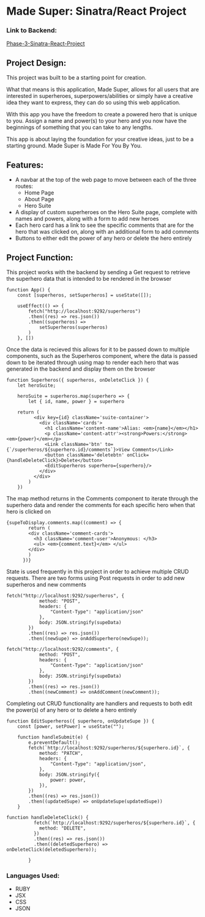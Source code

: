 # Made Super: Sinatra/React Project

### Link to Backend:
[Phase-3-Sinatra-React-Project](https://github.com/LouieGomez-hub/phase-3-sinatra-react-project)

## Project Design:
This project was built to be a starting point for creation.

What that means is this application, Made Super, allows for all users that are interested in superheroes, superpowers/abilities or simply have a creative idea they want to express, they can do so using this web application.

With this app you have the freedom to create a powered hero that is unique to you. Assign a name and power(s) to your hero and you now have the beginnings of something that you can take to any lengths.

This app is about laying the foundation for your creative ideas, just to be a starting ground. Made Super is Made For You By You.

## Features:
* A navbar at the top of the web page to move between each of the three routes:
    * Home Page
    * About Page
    * Hero Suite
* A display of custom superheroes on the Hero Suite page, complete with names and powers, along with a form to add new heroes
* Each hero card has a link to see the specific comments that are for the hero that was clicked on, along with an additional form to add comments
* Buttons to either edit the power of any hero or delete the hero entirely

## Project Function:
This project works with the backend by sending a Get request to retrieve the superhero data that is intended to be rendered in the browser
```JSX
function App() {
    const [superheros, setSuperheros] = useState([]);

    useEffect(() => {
        fetch("http://localhost:9292/superheros")
        .then((res) => res.json())
        .then((superheros) =>
            setSuperheros(superheros)
        )
    }, [])
```

Once the data is recieved this allows for it to be passed down to multiple components, such as the Superheros component, where the data is passed down to be iterated through using map to render each hero that was generated in the backend and display them on the browser
```JSX
function Superheros({ superheros, onDeleteClick }) {
    let heroSuite;

    heroSuite = superheros.map(superhero => {
        let { id, name, power } = superhero

    return (
          <div key={id} className='suite-container'>
            <div className='cards'>
              <h1 className='content-name'>Alias: <em>{name}</em></h1>
              <p className='content-attr'><strong>Powers:</strong> <em>{power}</em></p>
              <Link className='btn' to={`/superheros/${superhero.id}/comments`}>View Comments</Link>
              <button className='deletebtn' onClick={handleDeleteClick}>Delete</button>
              <EditSuperheros superhero={superhero}/>
            </div>
          </div>
        )
    })
```

The map method returns in the Comments component to iterate through the superhero data and render the comments for each specific hero when that hero is clicked on
```JSX
{supeToDisplay.comments.map((comment) => {
        return (
        <div className='comment-cards'>
          <h3 className='comment-user'>Anonymous: </h3>
          <ul> <em>{comment.text}</em> </ul>
        </div>
        )
      })}
```

State is used frequently in this project in order to achieve multiple CRUD requests. There are two forms using Post requests in order to add new superheros and new comments
```JSX
fetch("http://localhost:9292/superheros", {
            method: "POST",
            headers: {
                "Content-Type": "application/json"
            },
            body: JSON.stringify(supeData)
        })
        .then((res) => res.json())
        .then((newSupe) => onAddSuperhero(newSupe));

fetch("http://localhost:9292/comments", {
            method: "POST",
            headers: {
                "Content-Type": "application/json"
            },
            body: JSON.stringify(supeData)
        })
        .then((res) => res.json())
        .then((newComment) => onAddComment(newComment));
```

Completing out CRUD functionality are handlers and requests to both edit the power(s) of any hero or to delete a hero entirely
```JSX
function EditSuperheros({ superhero, onUpdateSupe }) {
    const [power, setPower] = useState("");

    function handleSubmit(e) {
        e.preventDefault();
        fetch(`http://localhost:9292/superheros/${superhero.id}`, {
            method: "PATCH",
            headers: {
                "Content-Type": "application/json",
            },
            body: JSON.stringify({
                power: power,
            }),
        })
        .then((res) => res.json())
        .then((updatedSupe) => onUpdateSupe(updatedSupe))
    }

function handleDeleteClick() {
          fetch(`http://localhost:9292/superheros/${superhero.id}`, {
            method: "DELETE",
          })
          .then((res) => res.json())
          .then((deletedSuperhero) => onDeleteClick(deletedSuperhero));
          
        }
```

### Languages Used:
* RUBY
* JSX
* CSS
* JSON